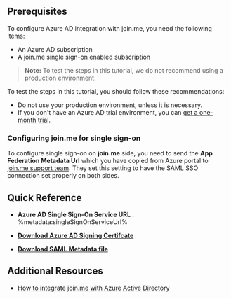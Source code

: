 ## Prerequisites

To configure Azure AD integration with join.me, you need the following items:

- An Azure AD subscription
- A join.me single sign-on enabled subscription

> **Note:**
> To test the steps in this tutorial, we do not recommend using a production environment.

To test the steps in this tutorial, you should follow these recommendations:

- Do not use your production environment, unless it is necessary.
- If you don't have an Azure AD trial environment, you can [get a one-month trial](https://azure.microsoft.com/pricing/free-trial/).

### Configuring join.me for single sign-on

To configure single sign-on on **join.me** side, you need to send the **App Federation Metadata Url** which you have copied from Azure portal to [join.me support team](https://help.join.me/s/?language). They set this setting to have the SAML SSO connection set properly on both sides.

## Quick Reference

* **Azure AD Single Sign-On Service URL** : %metadata:singleSignOnServiceUrl%

* **[Download Azure AD Signing Certifcate](%metadata:CertificateDownloadRawUrl%)**

* **[Download SAML Metadata file](%metadata:metadataDownloadUrl%)**

## Additional Resources

* [How to integrate join.me with Azure Active Directory](https://docs.microsoft.com/azure/active-directory/saas-apps/joinme-tutorial)
